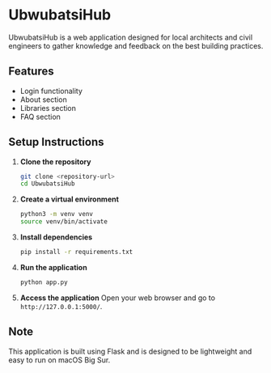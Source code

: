 # UbwubatsiHub

UbwubatsiHub is a web application designed for local architects and civil engineers to gather knowledge and feedback on the best building practices.

## Features
- Login functionality
- About section
- Libraries section
- FAQ section

## Setup Instructions

1. **Clone the repository**
   ```bash
   git clone <repository-url>
   cd UbwubatsiHub
   ```

2. **Create a virtual environment**
   ```bash
   python3 -m venv venv
   source venv/bin/activate
   ```

3. **Install dependencies**
   ```bash
   pip install -r requirements.txt
   ```

4. **Run the application**
   ```bash
   python app.py
   ```

5. **Access the application**
   Open your web browser and go to `http://127.0.0.1:5000/`.

## Note
This application is built using Flask and is designed to be lightweight and easy to run on macOS Big Sur. 